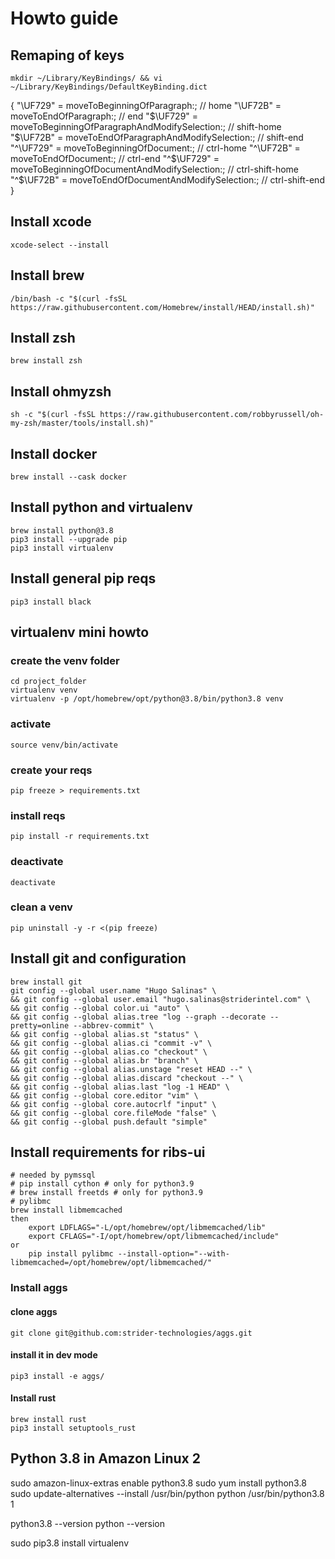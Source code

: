 # Howto guide
## Remaping of keys
    mkdir ~/Library/KeyBindings/ && vi ~/Library/KeyBindings/DefaultKeyBinding.dict
{
  "\UF729"  = moveToBeginningOfParagraph:; // home
  "\UF72B"  = moveToEndOfParagraph:; // end
  "$\UF729" = moveToBeginningOfParagraphAndModifySelection:; // shift-home
  "$\UF72B" = moveToEndOfParagraphAndModifySelection:; // shift-end
  "^\UF729" = moveToBeginningOfDocument:; // ctrl-home
  "^\UF72B" = moveToEndOfDocument:; // ctrl-end
  "^$\UF729" = moveToBeginningOfDocumentAndModifySelection:; // ctrl-shift-home
  "^$\UF72B" = moveToEndOfDocumentAndModifySelection:; // ctrl-shift-end
}

## Install xcode
    xcode-select --install

## Install brew
    /bin/bash -c "$(curl -fsSL https://raw.githubusercontent.com/Homebrew/install/HEAD/install.sh)"

## Install zsh
    brew install zsh

## Install ohmyzsh
    sh -c "$(curl -fsSL https://raw.githubusercontent.com/robbyrussell/oh-my-zsh/master/tools/install.sh)"

## Install docker
    brew install --cask docker

## Install python and virtualenv
    brew install python@3.8
    pip3 install --upgrade pip
    pip3 install virtualenv

## Install general pip reqs
    pip3 install black

## virtualenv mini howto
### create the venv folder
    cd project_folder
    virtualenv venv
    virtualenv -p /opt/homebrew/opt/python@3.8/bin/python3.8 venv
### activate
    source venv/bin/activate
### create your reqs
    pip freeze > requirements.txt
### install reqs
    pip install -r requirements.txt
### deactivate
    deactivate
### clean a venv
    pip uninstall -y -r <(pip freeze)

## Install git and configuration
    brew install git
    git config --global user.name "Hugo Salinas" \
    && git config --global user.email "hugo.salinas@striderintel.com" \
    && git config --global color.ui "auto" \
    && git config --global alias.tree "log --graph --decorate --pretty=online --abbrev-commit" \
    && git config --global alias.st "status" \
    && git config --global alias.ci "commit -v" \
    && git config --global alias.co "checkout" \
    && git config --global alias.br "branch" \
    && git config --global alias.unstage "reset HEAD --" \
    && git config --global alias.discard "checkout --" \
    && git config --global alias.last "log -1 HEAD" \
    && git config --global core.editor "vim" \
    && git config --global core.autocrlf "input" \
    && git config --global core.fileMode "false" \
    && git config --global push.default "simple"
    
## Install requirements for ribs-ui
    # needed by pymssql
    # pip install cython # only for python3.9
    # brew install freetds # only for python3.9
    # pylibmc
    brew install libmemcached
    then
        export LDFLAGS="-L/opt/homebrew/opt/libmemcached/lib"
        export CFLAGS="-I/opt/homebrew/opt/libmemcached/include"
    or
        pip install pylibmc --install-option="--with-libmemcached=/opt/homebrew/opt/libmemcached/"

### Install aggs
#### clone aggs
    git clone git@github.com:strider-technologies/aggs.git
#### install it in dev mode
    pip3 install -e aggs/

#### Install rust
    brew install rust
    pip3 install setuptools_rust

## Python 3.8 in Amazon Linux 2

sudo amazon-linux-extras enable python3.8
sudo yum install python3.8
sudo update-alternatives --install /usr/bin/python python /usr/bin/python3.8 1

python3.8 --version
python --version

sudo pip3.8 install virtualenv
